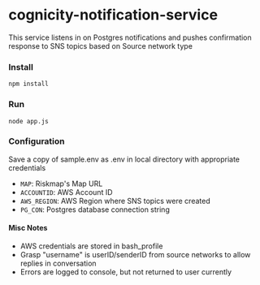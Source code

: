 # cognicity-notification-service
This service listens in on Postgres notifications and pushes confirmation response to SNS topics based on Source network type

### Install
`npm install`

### Run
`node app.js`

### Configuration
Save a copy of sample.env as .env in local directory with appropriate credentials
* `MAP`: Riskmap's Map URL
* `ACCOUNTID`: AWS Account ID
* `AWS_REGION`: AWS Region where SNS topics were created
* `PG_CON`: Postgres database connection string

#### Misc Notes
- AWS credentials are stored in bash_profile
- Grasp "username" is userID/senderID from source networks to allow replies in conversation
- Errors are logged to console, but not returned to user currently
